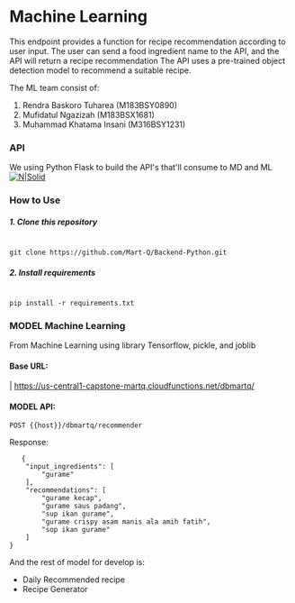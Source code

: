 # Machine Learning 

This endpoint provides a function for recipe recommendation according to user input. The user can send a food ingredient name to the API, 
and the API will return a recipe recommendation The API uses a pre-trained object detection model to recommend a suitable recipe.

The ML team consist of:
1. Rendra Baskoro Tuharea (M183BSY0890)
2. Mufidatul Ngazizah (M183BSX1681)
3. Muhammad Khatama Insani (M316BSY1231)
   
### API
We using Python Flask to build the API's that'll consume to MD and ML
[![N|Solid](https://vercel.com/_next/image?url=https%3A%2F%2Fimages.ctfassets.net%2Fe5382hct74si%2F6Dqa9T8XOOC95yJb0z9jew%2Fce4932b8d23046f260510e24c1ec39e1%2Fthumbnail.png&w=1920&q=75&dpl=dpl_8whFbfnjCmzPv538NhNbpsGCuH7g)](https://flask.palletsprojects.com/en/3.0.x/)

### How to Use
##### 1. Clone this repository
#
```
git clone https://github.com/Mart-Q/Backend-Python.git
```

##### 2. Install requirements
#
```
pip install -r requirements.txt
```

### MODEL Machine Learning
From Machine Learning using library Tensorflow, pickle, and joblib

#### Base URL:
|  https://us-central1-capstone-martq.cloudfunctions.net/dbmartq/

#### MODEL API:
```
POST {{host}}/dbmartq/recommender
```

Response:

```
   {
    "input_ingredients": [
        "gurame"
    ],
    "recommendations": [
        "gurame kecap",
        "gurame saus padang",
        "sup ikan gurame",
        "gurame crispy asam manis ala amih fatih",
        "sop ikan gurame"
    ]
}
```
And the rest of model for develop is:
- Daily Recommended recipe
- Recipe Generator



